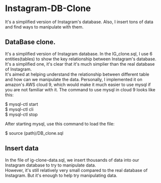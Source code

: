 # Instagram-DB-Clone
It's a simplified version of Instagram's database. Also, I insert tons of data and find ways to manipulate with them.  
## DataBase clone.
It's a simplified version of Instagram database. In the IG_clone.sql, I use 6 entities(tables) to show the key relationship between Instagram's database. It's a simplified one, it's clear that it's much simplier than the real database of Instagram.   
It's aimed at helping understand the relationship between different table and how can we manipulate the data.
Personally, I implemented it on amazon's AWS cloud 9, which would make it much easier to use mysql if you are not familiar with it.
The command to use mysql in cloud 9 looks like this:

$ mysql-ctl start  
$ mysql-ctl cli  
$ mysql-ctl stop   

After starting mysql, use this command to load the file:

$ source (path)/DB_clone.sql

## Insert data
In the file of ig-clone-data.sql, we insert thousands of data into our Instagram database to try to manipulate data.  
However, it's still relatively very small compared to the real database of Instagram. But it's enough to help try manipulating 
data.
